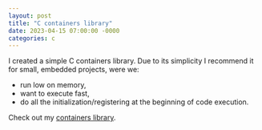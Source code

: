 ```yaml
---
layout: post
title: "C containers library"
date: 2023-04-15 07:00:00 -0000
categories: c
---
```


I created a simple C containers library. Due to its simplicity I recommend it for small,
embedded projects, were we:
- run low on memory, 
- want to execute fast,
- do all the initialization/registering at the beginning of code execution.

Check out my [containers library](https://github.com/grzegorz-grzeda/containers).